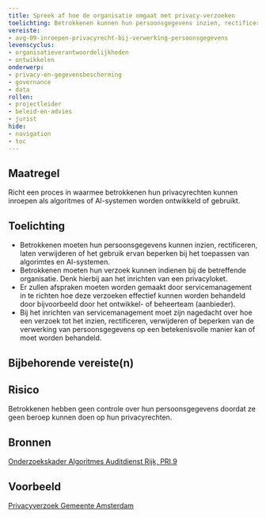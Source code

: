 ```yaml
---
title: Spreek af hoe de organisatie omgaat met privacy-verzoeken
toelichting: Betrokkenen kunnen hun persoonsgegevens inzien, rectificeren, laten verwijderen of het gebruik ervan beperken bij het toepassen van algorimtes en AI-systemen.  
vereiste:
- avg-09-inroepen-privacyrecht-bij-verwerking-persoonsgegevens
levenscyclus:
- organisatieverantwoordelijkheden
- ontwikkelen
onderwerp:
- privacy-en-gegevensbescherming
- governance
- data
rollen:
- projectleider
- beleid-en-advies
- jurist
hide:
- navigation
- toc
---
```


<!-- tags -->

## Maatregel

Richt een proces in waarmee betrokkenen hun privacyrechten kunnen inroepen als algoritmes of AI-systemen worden ontwikkeld of gebruikt.

## Toelichting

- Betrokkenen moeten hun persoonsgegevens kunnen inzien, rectificeren, laten verwijderen of het gebruik ervan beperken bij het toepassen van algorimtes en AI-systemen.
- Betrokkenen moeten hun verzoek kunnen indienen bij de betreffende organisatie. Denk hierbij aan het inrichten van een privacyloket.
- Er zullen  afspraken moeten worden gemaakt door servicemanagement in te richten hoe deze verzoeken effectief kunnen worden behandeld door bijvoorbeeld door het ontwikkel- of beheerteam (aanbieder).
- Bij het inrichten van  servicemanagement moet zijn nagedacht over hoe een verzoek tot het inzien, rectificeren, verwijderen of beperken van de verwerking van persoonsgegevens op een betekenisvolle manier kan of moet worden behandeld.
  
## Bijbehorende vereiste(n)

<!-- list_vereisten_on_maatregelen_page -->

## Risico
Betrokkenen hebben geen controle over hun persoonsgegevens doordat ze geen beroep kunnen doen op hun privacyrechten. 

## Bronnen
[Onderzoekskader Algoritmes Auditdienst Rijk, PRI.9](https://www.rijksoverheid.nl/documenten/rapporten/2023/07/11/onderzoekskader-algoritmes-adr-2023) 

## Voorbeeld

[Privacyverzoek Gemeente Amsterdam](https://formulieren.amsterdam.nl/TriplEforms/DirectRegelen/formulier/nl-NL/evAmsterdam/Privacy.aspx/fPrivacyVerzoek)

